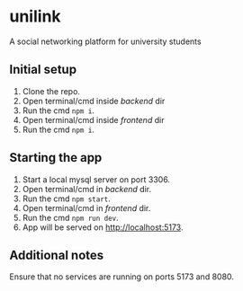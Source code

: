 # unilink

A social networking platform for university students

## Initial setup

1. Clone the repo.
2. Open terminal/cmd inside _backend_ dir
3. Run the cmd `npm i`.
4. Open terminal/cmd inside _frontend_ dir
5. Run the cmd `npm i`.

## Starting the app

1. Start a local mysql server on port 3306.
2. Open terminal/cmd in _backend_ dir.
3. Run the cmd `npm start`.
4. Open terminal/cmd in _frontend_ dir.
5. Run the cmd `npm run dev`.
6. App will be served on [http://localhost:5173](http://localhost:5173).

## Additional notes

Ensure that no services are running on ports 5173 and 8080.
